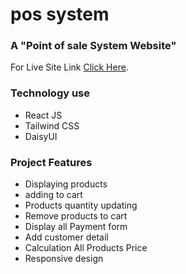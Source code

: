 # pos system

### A "Point of sale System Website"

For Live Site Link [Click Here](https://mosheur-pos.netlify.app/).

### Technology use

- React JS
- Tailwind CSS
- DaisyUI

### Project Features

- Displaying products
- adding to cart
- Products quantity updating
- Remove products to cart
- Display all Payment form
- Add customer detail
- Calculation All Products Price
- Responsive design
